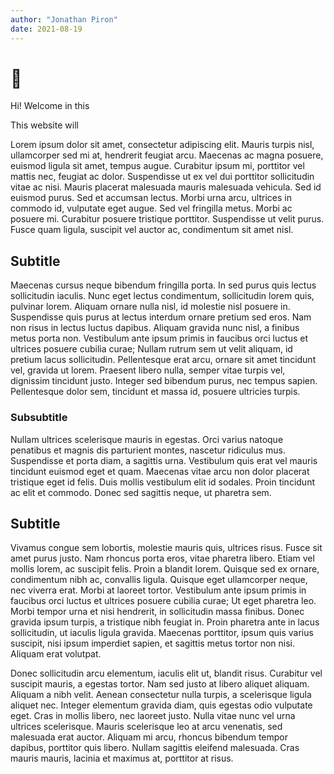 ```yaml
---
author: "Jonathan Piron"
date: 2021-08-19
---
```


# 👋

Hi! Welcome in this 

This website will 


Lorem ipsum dolor sit amet, consectetur adipiscing elit. Mauris turpis nisl, ullamcorper sed mi at, hendrerit feugiat arcu. Maecenas ac magna posuere, euismod ligula sit amet, tempus augue. Curabitur ipsum mi, porttitor vel mattis nec, feugiat ac dolor. Suspendisse ut ex vel dui porttitor sollicitudin vitae ac nisi. Mauris placerat malesuada mauris malesuada vehicula. Sed id euismod purus. Sed et accumsan lectus. Morbi urna arcu, ultrices in commodo id, vulputate eget augue. Sed vel fringilla metus. Morbi ac posuere mi. Curabitur posuere tristique porttitor. Suspendisse ut velit purus. Fusce quam ligula, suscipit vel auctor ac, condimentum sit amet nisl.


## Subtitle

Maecenas cursus neque bibendum fringilla porta. In sed purus quis lectus sollicitudin iaculis. Nunc eget lectus condimentum, sollicitudin lorem quis, pulvinar lorem. Aliquam ornare nulla nisl, id molestie nisl posuere in. Suspendisse quis purus at lectus interdum ornare pretium sed eros. Nam non risus in lectus luctus dapibus. Aliquam gravida nunc nisl, a finibus metus porta non. Vestibulum ante ipsum primis in faucibus orci luctus et ultrices posuere cubilia curae; Nullam rutrum sem ut velit aliquam, id pretium lacus sollicitudin. Pellentesque erat arcu, ornare sit amet tincidunt vel, gravida ut lorem. Praesent libero nulla, semper vitae turpis vel, dignissim tincidunt justo. Integer sed bibendum purus, nec tempus sapien. Pellentesque dolor sem, tincidunt et massa id, posuere ultricies turpis.

### Subsubtitle

Nullam ultrices scelerisque mauris in egestas. Orci varius natoque penatibus et magnis dis parturient montes, nascetur ridiculus mus. Suspendisse et porta diam, a sagittis urna. Vestibulum quis erat vel mauris tincidunt euismod eget et quam. Maecenas vitae arcu non dolor placerat tristique eget id felis. Duis mollis vestibulum elit id sodales. Proin tincidunt ac elit et commodo. Donec sed sagittis neque, ut pharetra sem.

## Subtitle

Vivamus congue sem lobortis, molestie mauris quis, ultrices risus. Fusce sit amet purus justo. Nam rhoncus porta eros, vitae pharetra libero. Etiam vel mollis lorem, ac suscipit felis. Proin a blandit lorem. Quisque sed ex ornare, condimentum nibh ac, convallis ligula. Quisque eget ullamcorper neque, nec viverra erat. Morbi at laoreet tortor. Vestibulum ante ipsum primis in faucibus orci luctus et ultrices posuere cubilia curae; Ut eget pharetra leo. Morbi tempor urna et nisi hendrerit, in sollicitudin massa finibus. Donec gravida ipsum turpis, a tristique nibh feugiat in. Proin pharetra ante in lacus sollicitudin, ut iaculis ligula gravida. Maecenas porttitor, ipsum quis varius suscipit, nisi ipsum imperdiet sapien, et sagittis metus tortor non nisi. Aliquam erat volutpat.

Donec sollicitudin arcu elementum, iaculis elit ut, blandit risus. Curabitur vel suscipit mauris, a egestas tortor. Nam sed justo at libero aliquet aliquam. Aliquam a nibh velit. Aenean consectetur nulla turpis, a scelerisque ligula aliquet nec. Integer elementum gravida diam, quis egestas odio vulputate eget. Cras in mollis libero, nec laoreet justo. Nulla vitae nunc vel urna ultrices scelerisque. Mauris scelerisque leo at arcu venenatis, sed malesuada erat auctor. Aliquam mi arcu, rhoncus bibendum tempor dapibus, porttitor quis libero. Nullam sagittis eleifend malesuada. Cras mauris mauris, lacinia et maximus at, porttitor at risus. 